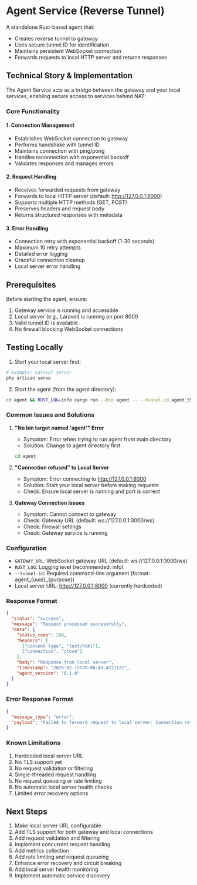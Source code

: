 # Agent Service (Reverse Tunnel)

A standalone Rust-based agent that:
- Creates reverse tunnel to gateway
- Uses secure tunnel ID for identification
- Maintains persistent WebSocket connection
- Forwards requests to local HTTP server and returns responses

## Technical Story & Implementation

The Agent Service acts as a bridge between the gateway and your local services, enabling secure access to services behind NAT:

### Core Functionality

#### 1. Connection Management
- Establishes WebSocket connection to gateway
- Performs handshake with tunnel ID
- Maintains connection with ping/pong
- Handles reconnection with exponential backoff
- Validates responses and manages errors

#### 2. Request Handling
- Receives forwarded requests from gateway
- Forwards to local HTTP server (default: http://127.0.0.1:8000)
- Supports multiple HTTP methods (GET, POST)
- Preserves headers and request body
- Returns structured responses with metadata

#### 3. Error Handling
- Connection retry with exponential backoff (1-30 seconds)
- Maximum 10 retry attempts
- Detailed error logging
- Graceful connection cleanup
- Local server error handling

## Prerequisites

Before starting the agent, ensure:
1. Gateway service is running and accessible
2. Local server (e.g., Laravel) is running on port 8000
3. Valid tunnel ID is available
4. No firewall blocking WebSocket connections

## Testing Locally

1. Start your local server first:
```bash
# Example: Laravel server
php artisan serve
```

2. Start the agent (from the agent directory):
```bash
cd agent && RUST_LOG=info cargo run --bin agent -- --tunnel-id agent_550e8400-e29b-41d4-a716-446655440000_prod
```

### Common Issues and Solutions

1. **"No bin target named 'agent'" Error**
   - Symptom: Error when trying to run agent from main directory
   - Solution: Change to agent directory first
   ```bash
   cd agent
   ```

2. **"Connection refused" to Local Server**
   - Symptom: Error connecting to http://127.0.0.1:8000
   - Solution: Start your local server before making requests
   - Check: Ensure local server is running and port is correct

3. **Gateway Connection Issues**
   - Symptom: Cannot connect to gateway
   - Check: Gateway URL (default: ws://127.0.0.1:3000/ws)
   - Check: Firewall settings
   - Check: Gateway service is running

### Configuration

- `GATEWAY_URL`: WebSocket gateway URL (default: ws://127.0.0.1:3000/ws)
- `RUST_LOG`: Logging level (recommended: info)
- `--tunnel-id`: Required command-line argument (format: agent_{uuid}_{purpose})
- Local server URL: http://127.0.0.1:8000 (currently hardcoded)

### Response Format

```json
{
  "status": "success",
  "message": "Request processed successfully",
  "data": {
    "status_code": 200,
    "headers": [
      ["content-type", "text/html"],
      ["connection", "close"]
    ],
    "body": "Response from local server",
    "timestamp": "2025-02-15T20:08:49.472112Z",
    "agent_version": "0.1.0"
  }
}
```

### Error Response Format

```json
{
  "message_type": "error",
  "payload": "Failed to forward request to local server: Connection refused (os error 61)"
}
```

### Known Limitations
1. Hardcoded local server URL
2. No TLS support yet
3. No request validation or filtering
4. Single-threaded request handling
5. No request queueing or rate limiting
6. No automatic local server health checks
7. Limited error recovery options

## Next Steps
1. Make local server URL configurable
2. Add TLS support for both gateway and local connections
3. Add request validation and filtering
4. Implement concurrent request handling
5. Add metrics collection
6. Add rate limiting and request queueing
7. Enhance error recovery and circuit breaking
8. Add local server health monitoring
9. Implement automatic service discovery 
